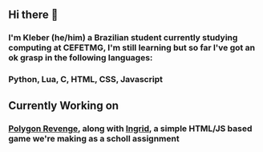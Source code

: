 ## Hi there 👋
### I'm Kleber (he/him) a Brazilian student currently studying computing at CEFETMG, I'm still learning but so far I've got an ok grasp in the following languages:
### Python, Lua, C, HTML, CSS, Javascript

## Currently Working on
### [Polygon Revenge](https://github.com/Mysendell/Polygon-Revenge), along with [Ingrid](https://github.com/ingridJeanine), a simple HTML/JS based game we're making as a scholl assignment
